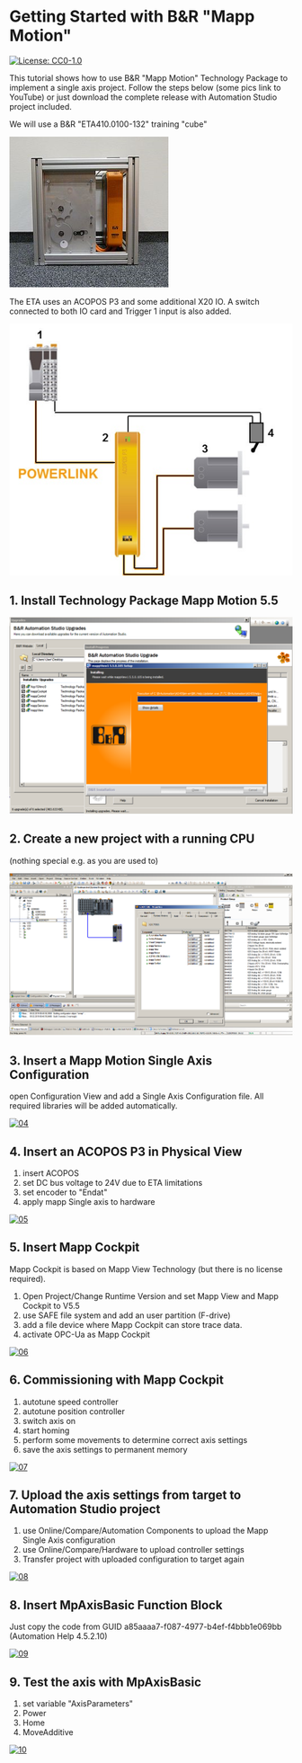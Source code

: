 # Getting Started with B&R "Mapp Motion"

[![License: CC0-1.0](https://licensebuttons.net/l/zero/1.0/80x15.png)](http://creativecommons.org/publicdomain/zero/1.0/)

This tutorial shows how to use B&amp;R "Mapp Motion" Technology Package to implement a single axis project.
Follow the steps below (some pics link to YouTube) or just download the complete release with Automation Studio
project included.

We will use a B&amp;R "ETA410.0100-132" training "cube"

![ETA410](https://github.com/hilch/mapp-motion-getting-started/blob/master/media/00_ETA410.0100-00_132.png)

The ETA uses an ACOPOS P3 and some additional X20 IO. A switch connected to both IO card and Trigger 1 input is
also added.

![ETA410 topology](https://github.com/hilch/mapp-motion-getting-started/blob/master/media/01_ETA410.0100-01_132_topology.png)

## 1. Install Technology Package Mapp Motion 5.5

![install mapp motion](https://github.com/hilch/mapp-motion-getting-started/blob/master/media/02_install_mapp_motion_55.png)

## 2. Create a new project with a running CPU

(nothing special e.g. as you are used to)

![new project](https://github.com/hilch/mapp-motion-getting-started/blob/master/media/03_running_cpu.png)

## 3. Insert a Mapp Motion Single Axis Configuration

open Configuration View and add a Single Axis Configuration file. All required libraries will be added automatically.

[![04](http://img.youtube.com/vi/qdOVnebVUVw/0.jpg)](http://www.youtube.com/watch?v=qdOVnebVUVw)

## 4. Insert an ACOPOS P3 in Physical View

1. insert ACOPOS
2. set DC bus voltage to 24V due to ETA limitations
3. set encoder to "Endat"
4. apply mapp Single axis to hardware

[![05](http://img.youtube.com/vi/tMh8Yh_kcs4/0.jpg)](http://www.youtube.com/watch?v=tMh8Yh_kcs4)

## 5. Insert Mapp Cockpit

Mapp Cockpit is based on Mapp View Technology (but there is no license required).

1. Open Project/Change Runtime Version and set Mapp View and Mapp Cockpit to V5.5
2. use SAFE file system and add an user partition (F-drive)
3. add a file device where Mapp Cockpit can store trace data.
4. activate OPC-Ua as Mapp Cockpit

[![06](http://img.youtube.com/vi/yQiHJyo_oQ8/0.jpg)](http://www.youtube.com/watch?v=yQiHJyo_oQ8)

## 6. Commissioning with Mapp Cockpit

1. autotune speed controller
2. autotune position controller
3. switch axis on
4. start homing
5. perform some movements to determine correct axis settings
6. save the axis settings to permanent memory

[![07](http://img.youtube.com/vi/ZbgP48_rO-A/0.jpg)](http://www.youtube.com/watch?v=ZbgP48_rO-A)

## 7. Upload the axis settings from target to Automation Studio project

1. use Online/Compare/Automation Components to upload the Mapp Single Axis configuration
2. use Online/Compare/Hardware to upload controller settings
3. Transfer project with uploaded configuration to target again

[![08](http://img.youtube.com/vi/qrduv-qJtsY/0.jpg)](http://www.youtube.com/watch?v=qrduv-qJtsY)

## 8. Insert MpAxisBasic Function Block

Just copy the code from GUID a85aaaa7-f087-4977-b4ef-f4bbb1e069bb (Automation Help 4.5.2.10)

[![09](http://img.youtube.com/vi/G-ZkjUBLmXo/0.jpg)](http://www.youtube.com/watch?v=G-ZkjUBLmXo)

## 9. Test the axis with MpAxisBasic

1. set variable "AxisParameters"
1. Power
2. Home
3. MoveAdditive


[![10](http://img.youtube.com/vi/RnY5mPLEc3Q/0.jpg)](http://www.youtube.com/watch?v=RnY5mPLEc3Q)



